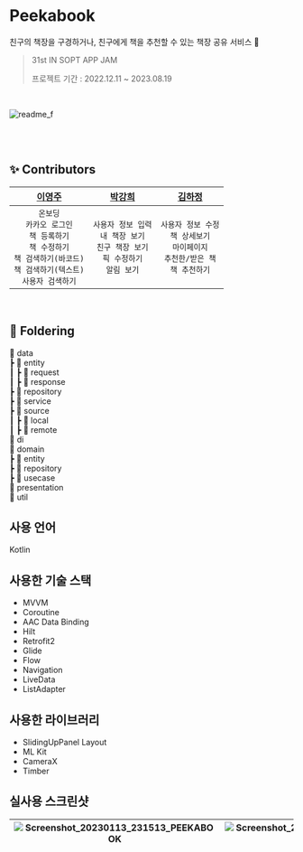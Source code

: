 # Peekabook 
친구의 책장을 구경하거나, 친구에게 책을 추천할 수 있는 책장 공유 서비스 📓

> 31st IN SOPT APP JAM <br>
>
> 프로젝트 기간 : 2022.12.11 ~ 2023.08.19
</br>

![readme_f](https://user-images.githubusercontent.com/91793891/210329951-b1222740-1e1e-4dcf-9cb9-7ed48f1c5a55.jpg)


<br/><br/>

## ✨ Contributors
| [이영주](https://github.com/2zerozu) | [박강희](https://github.com/stellar-halo) | [김하정](https://github.com/hajeong67) |
|:------:|:------:|:------:|
|`온보딩`<br/>`카카오 로그인`<br/>`책 등록하기`<br/>`책 수정하기`<br/>`책 검색하기(바코드)`<br/>`책 검색하기(텍스트)`<br/>`사용자 검색하기`<br/>|`사용자 정보 입력`<br/>`내 책장 보기`<br/>`친구 책장 보기`<br/>`픽 수정하기`<br/>`알림 보기`|`사용자 정보 수정`<br/>`책 상세보기`<br/>`마이페이지`<br/>`추천한/받은 책`<br/>`책 추천하기`<br/>|

<br/>

## 📖 Foldering
📁 data<br/>
┣ 📁 entity<br/>
┃ ┣ 📁 request<br/>
┃ ┣ 📁 response<br/>
┣ 📁 repository<br/>
┣ 📁 service<br/>
┣ 📁 source<br/>
┃ ┣ 📁 local<br/>
┃ ┣ 📁 remote<br/>
📁 di<br/>
📁 domain<br/>
┣ 📁 entity<br/>
┣ 📁 repository<br/>
┣ 📁 usecase<br/>
📁 presentation<br/>
📁 util

## 사용 언어
Kotlin


## 사용한 기술 스택
- MVVM
- Coroutine
- AAC Data Binding
- Hilt
- Retrofit2
- Glide
- Flow
- Navigation
- LiveData
- ListAdapter

## 사용한 라이브러리
- SlidingUpPanel Layout
- ML Kit
- CameraX
- Timber

## 실사용 스크린샷
|![Screenshot_20230113_231513_PEEKABOOK](https://user-images.githubusercontent.com/84129098/212345231-8033af45-346d-48a6-89cb-8adbb3c5788e.jpg)|![Screenshot_20230113_231526_PEEKABOOK](https://user-images.githubusercontent.com/84129098/212345338-f87c04a9-05f6-4d01-8c8b-a71769bef25d.jpg)|![Screenshot_20230113_231651_PEEKABOOK](https://user-images.githubusercontent.com/84129098/212345371-ee1355e8-6b74-4e93-9d80-9b8b08632710.jpg)|
|:------:|:------:|:------:|
